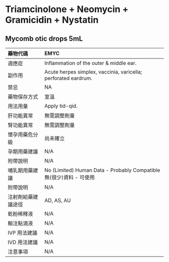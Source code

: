 # Triamcinolone + Neomycin + Gramicidin + Nystatin

## Mycomb otic drops 5mL

| 藥物代碼           | EMYC                                                                |
|:-------------------|:--------------------------------------------------------------------|
| 適應症             | Inflammation of the outer & middle ear.                             |
| 副作用             | Acute herpes simplex, vaccinia, varicella; perforated eardrum.      |
| 禁忌               | NA                                                                  |
| 藥物保存方式       | 室溫                                                                |
| 用法用量           | Apply tid-qid.                                                      |
| 肝功能異常         | 無需調整劑量                                                        |
| 腎功能異常         | 無需調整劑量                                                        |
| 懷孕用藥危分級     | 尚未確立                                                            |
| 孕期用藥建議       | N/A                                                                 |
| 附帶說明           | N/A                                                                 |
| 哺乳期用藥建議     | No (Limited) Human Data - Probably Compatible 無(很少)資料 - 可使用 |
| 附帶說明           | N/A                                                                 |
| 注射劑給藥建議途徑 | AD, AS, AU                                                          |
| 乾粉稀釋液         | N/A                                                                 |
| 輸注點滴液         | N/A                                                                 |
| IVP 用法建議       | N/A                                                                 |
| IVD 用法建議       | N/A                                                                 |
| 注意事項           | N/A                                                                 |

